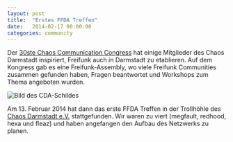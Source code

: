 ```yaml
---
layout: post
title:  "Erstes FFDA Treffen"
date:   2014-02-17 00:00:00
categories: community
---
```


Der [30ste Chaos Communication Congress](https://de.wikipedia.org/wiki/Chaos_Communication_Congress) hat einige Mitglieder des Chaos Darmstadt inspiriert, Freifunk auch in Darmstadt zu etablieren. Auf dem Kongress gab es eine Freifunk-Assembly, wo viele Freifunk Communities zusammen gefunden haben, Fragen beantwortet und Workshops zum Thema angeboten wurden.

![Bild des CDA-Schildes](../images/posts/2014-02-17-cda.jpg "Trollhöhle!! <3")


Am 13. Februar 2014 hat dann das erste FFDA Treffen in der Trollhöhle des [Chaos Darmstadt e.V.](https://www.chaos-darmstadt.de/) stattgefunden. Wir waren zu viert (megfault, redhood, hexa und fleaz) und haben angefangen den Aufbau des Netzwerks zu planen.
